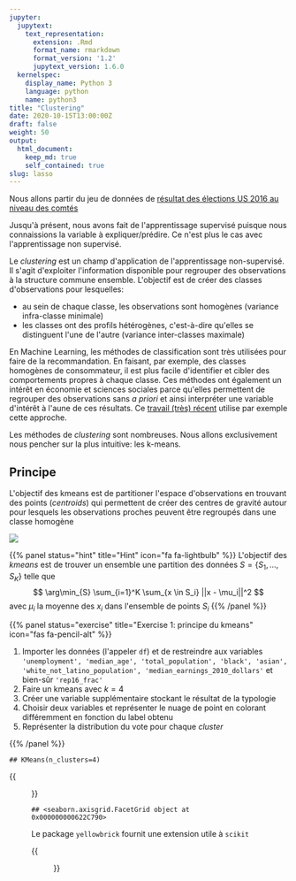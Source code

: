 ```yaml
---
jupyter:
  jupytext:
    text_representation:
      extension: .Rmd
      format_name: rmarkdown
      format_version: '1.2'
      jupytext_version: 1.6.0
  kernelspec:
    display_name: Python 3
    language: python
    name: python3
title: "Clustering"
date: 2020-10-15T13:00:00Z
draft: false
weight: 50
output: 
  html_document:
    keep_md: true
    self_contained: true
slug: lasso
---
```







Nous allons partir du jeu de données de [résultat des élections US 2016 au niveau des comtés](https://public.opendatasoft.com/explore/dataset/usa-2016-presidential-election-by-county/download/?format=geojson&timezone=Europe/Berlin&lang=fr)

Jusqu'à présent, nous avons fait de l'apprentissage supervisé puisque nous connaissions la variable à expliquer/prédire. Ce n'est plus le cas avec l'apprentissage non supervisé.

Le *clustering* est un champ d'application de l'apprentissage non-supervisé. Il s'agit d'exploiter l'information disponible pour regrouper des observations à la structure commune ensemble. L'objectif est de créer des classes d'observations pour lesquelles:

* au sein de chaque classe, les observations sont homogènes (variance infra-classe minimale)
* les classes ont des profils hétérogènes, c'est-à-dire qu'elles se distinguent l'une de l'autre (variance inter-classes maximale)

En Machine Learning, les méthodes de classification sont très utilisées pour
faire de la recommandation. En faisant, par exemple, des classes homogènes de 
consommateur, il est plus facile d'identifier et cibler des comportements 
propres à chaque classe. 
Ces méthodes ont également un intérêt en économie et sciences sociales parce qu'elles permettent
de regrouper des observations sans *a priori* et ainsi interpréter une variable
d'intérêt à l'aune de ces résultats. Ce [travail (très) récent](https://www.insee.fr/fr/statistiques/4925200)
utilise par exemple cette approche.


Les méthodes de *clustering* sont nombreuses.
Nous allons exclusivement nous pencher sur la plus intuitive: les k-means. 

## Principe

L'objectif des kmeans est de partitioner l'espace d'observations en trouvant des points (*centroids*) qui permettent de créer des centres de gravité autour pour lesquels les observations proches peuvent être regroupés dans une classe homogène

![](https://scikit-learn.org/stable/_images/sphx_glr_plot_kmeans_assumptions_001.png)

{{% panel status="hint" title="Hint" icon="fa fa-lightbulb" %}}
L'objectif des *kmeans* est de trouver un ensemble une partition des données $S=\{S_1,...,S_K\}$ telle que 
$$
\arg\min_{S} \sum_{i=1}^K \sum_{x \in S_i} ||x - \mu_i||^2
$$
avec $\mu_i$ la moyenne des $x_i$ dans l'ensemble de points $S_i$
{{% /panel %}}



{{% panel status="exercise" title="Exercise 1: principe du kmeans" icon="fas fa-pencil-alt" %}}
1. Importer les données (l'appeler `df`) et de restreindre aux variables `'unemployment', 'median_age', 'total_population', 'black', 'asian', 'white_not_latino_population', 'median_earnings_2010_dollars'` et bien-sûr  `'rep16_frac'`
2. Faire un kmeans avec $k=4$
3. Créer une variable supplémentaire stockant le résultat de la typologie
4. Choisir deux variables et représenter le nuage de point en colorant différemment
en fonction du label obtenu
5. Représenter la distribution du vote pour chaque *cluster*

{{% /panel %}}





```
## KMeans(n_clusters=4)
```




{{<figure src="unnamed-chunk-3-1.png" >}}



```
## <seaborn.axisgrid.FacetGrid object at 0x000000000622C790>
```

Le package `yellowbrick` fournit une extension utile à `scikit`




{{<figure src="unnamed-chunk-5-1.png" >}}
